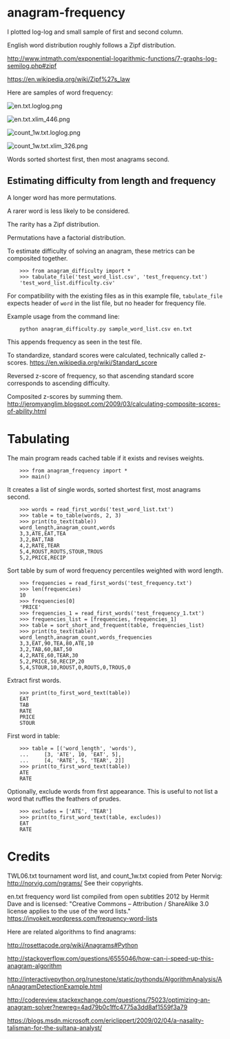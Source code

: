 # anagram-frequency

I plotted log-log and small sample of first and second column.

English word distribution roughly follows a Zipf distribution.

<http://www.intmath.com/exponential-logarithmic-functions/7-graphs-log-semilog.php#zipf>

<https://en.wikipedia.org/wiki/Zipf%27s_law>

Here are samples of word frequency:

![en.txt.loglog.png](en.txt.loglog.png)

![en.txt.xlim\_446.png](en.txt.xlim_446.png)

![count\_1w.txt.loglog.png](count_1w.txt.loglog.png)

![count\_1w.txt.xlim\_326.png](count_1w.txt.xlim_326.png)

Words sorted shortest first, then most anagrams second.

## Estimating difficulty from length and frequency

A longer word has more permutations.

A rarer word is less likely to be considered.

The rarity has a Zipf distribution.

Permutations have a factorial distribution.

To estimate difficulty of solving an anagram, these metrics can be composited together.

        >>> from anagram_difficulty import *
        >>> tabulate_file('test_word_list.csv', 'test_frequency.txt')
        'test_word_list.difficulty.csv'

For compatibility with the existing files as in this example file, `tabulate_file` expects header of `word` in the list file, but no header for frequency file.

Example usage from the command line:

        python anagram_difficulty.py sample_word_list.csv en.txt

This appends frequency as seen in the test file.

To standardize, standard scores were calculated, technically called z-scores.  <https://en.wikipedia.org/wiki/Standard_score>

Reversed z-score of frequency, so that ascending standard score corresponds to ascending difficulty.

Composited z-scores by summing them.  <http://jeromyanglim.blogspot.com/2009/03/calculating-composite-scores-of-ability.html>



# Tabulating

The main program reads cached table if it exists and revises weights.

        >>> from anagram_frequency import *
        >>> main()

It creates a list of single words,
sorted shortest first, most anagrams second.

        >>> words = read_first_words('test_word_list.txt')
        >>> table = to_table(words, 2, 3)
        >>> print(to_text(table))
        word_length,anagram_count,words
        3,3,ATE,EAT,TEA
        3,2,BAT,TAB
        4,2,RATE,TEAR
        5,4,ROUST,ROUTS,STOUR,TROUS
        5,2,PRICE,RECIP

Sort table by sum of word frequency percentiles
weighted with word length.

        >>> frequencies = read_first_words('test_frequency.txt')
        >>> len(frequencies)
        10
        >>> frequencies[0]
        'PRICE'
        >>> frequencies_1 = read_first_words('test_frequency_1.txt')
        >>> frequencies_list = [frequencies, frequencies_1]
        >>> table = sort_short_and_frequent(table, frequencies_list)
        >>> print(to_text(table))
        word_length,anagram_count,words_frequencies
        3,3,EAT,90,TEA,80,ATE,10
        3,2,TAB,60,BAT,50
        4,2,RATE,60,TEAR,30
        5,2,PRICE,50,RECIP,20
        5,4,STOUR,10,ROUST,0,ROUTS,0,TROUS,0

Extract first words.

        >>> print(to_first_word_text(table))
        EAT
        TAB
        RATE
        PRICE
        STOUR

First word in table:

        >>> table = [('word_length', 'words'), 
        ...     [3, 'ATE', 10, 'EAT', 5], 
        ...     [4, 'RATE', 5, 'TEAR', 2]]
        >>> print(to_first_word_text(table))
        ATE
        RATE

Optionally, exclude words from first appearance.  This is useful to not list a word that ruffles the feathers of prudes.

        >>> excludes = ['ATE', 'TEAR']
        >>> print(to_first_word_text(table, excludes))
        EAT
        RATE


Credits
=======

TWL06.txt tournament word list, and count\_1w.txt copied from Peter Norvig:   http://norvig.com/ngrams/
See their copyrights.

en.txt frequency word list compiled from open subtitles 2012 by Hermit Dave and is licensed:
"Creative Commons – Attribution / ShareAlike 3.0 license applies to the use of the word lists."
https://invokeit.wordpress.com/frequency-word-lists

Here are related algorithms to find anagrams:

<http://rosettacode.org/wiki/Anagrams#Python>

<http://stackoverflow.com/questions/6555046/how-can-i-speed-up-this-anagram-algorithm>

<http://interactivepython.org/runestone/static/pythonds/AlgorithmAnalysis/AnAnagramDetectionExample.html>

<http://codereview.stackexchange.com/questions/75023/optimizing-an-anagram-solver?newreg=4ad79b0c1ffc4775a3dd8af1559f3a79>

<https://blogs.msdn.microsoft.com/ericlippert/2009/02/04/a-nasality-talisman-for-the-sultana-analyst/>
